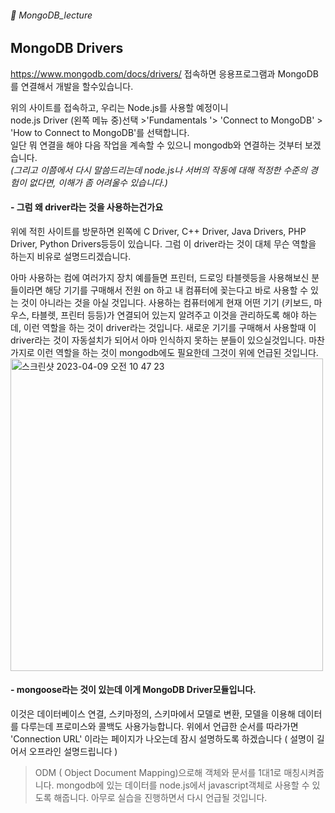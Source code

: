 ###### :cactus:  MongoDB_lecture

## MongoDB Drivers
https://www.mongodb.com/docs/drivers/ 접속하면 응용프로그램과 MongoDB를 연결해서 개발을 할수있습니다.   

위의 사이트를 접속하고, 우리는 Node.js를 사용할 예정이니  
node.js Driver (왼쪽 메뉴 중)선택 >'Fundamentals '> 'Connect to MongoDB' > 'How to Connect to MongoDB'를 선택합니다.   
일단 뭐 연결을 해야 다음 작업을 계속할 수 있으니 mongodb와 연결하는 것부터 보겠습니다.   
 _(그리고 이쯤에서 다시 말씀드리는데 node.js나 서버의 작동에 대해 적정한 수준의 경험이 없다면, 이해가 좀 어려울수 있습니다.)_

#### - 그럼 왜 driver라는 것을 사용하는건가요
위에 적힌 사이트를 방문하면 왼쪽에 C Driver, C++ Driver, Java Drivers, PHP Driver, Python Drivers등등이 있습니다. 그럼 이 driver라는 것이 대체 무슨 역할을 하는지 비유로 설명드리겠습니다.   


아마 사용하는 컴에 여러가지 장치 예를들면 프린터, 드로잉 타블렛등을 사용해보신 분들이라면 해당 기기를 구매해서 전원 on 하고 내 컴퓨터에 꽂는다고 바로 사용할 수 있는 것이 아니라는 것을 아실 것입니다. 사용하는 컴퓨터에게 현재 어떤 기기 (키보드, 마우스, 타블렛, 프린터 등등)가 연결되어 있는지 알려주고 이것을 관리하도록 해야 하는데, 이런 역할을 하는 것이 driver라는 것입니다.  새로운 기기를 구매해서 사용할때 이 driver라는 것이 자동설치가 되어서 아마 인식하지 못하는 분들이 있으실것입니다.  마찬가지로 이런 역할을 하는 것이 mongodb에도 필요한데  그것이 위에 언급된 것입니다. 
<img width="500" alt="스크린샷 2023-04-09 오전 10 47 23" src="https://user-images.githubusercontent.com/48478079/230750062-f3bc89f1-75ec-4e07-8163-022077a67241.png">


#### - mongoose라는 것이 있는데 이게 MongoDB Driver모듈입니다. 
이것은 데이터베이스 연결, 스키마정의, 스키마에서 모델로 변환, 모델을 이용해 데이터를 다루는데 프로미스와 콜백도 사용가능합니다.   위에서 언급한 순서를 따라가면 'Connection URL' 이라는 페이지가 나오는데 잠시 설명하도록 하겠습니다 ( 설명이 길어서 오프라인 설명드립니다 )





> ODM ( Object Document Mapping)으로해 객체와 문서를 1대1로 매칭시켜줍니다. mongodb에 있는 데이터를 node.js에서 javascript객체로 사용할 수 있도록 해줍니다. 아무로 실습을 진행하면서 다시 언급될 것입니다.   

 
